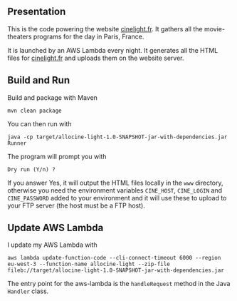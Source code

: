 ## Presentation

This is the code powering the website [cinelight.fr](). It gathers
all the movie-theaters programs for the day in Paris, France.

It is launched  by an AWS Lambda every night. It generates all the HTML files for 
[cinelight.fr]() and uploads them on the website server.

## Build and Run

Build and package with Maven

```
mvn clean package
```

You can then run with

```
java -cp target/allocine-light-1.0-SNAPSHOT-jar-with-dependencies.jar Runner 
```

The program will prompt you with
```
Dry run (Y/n) ?
```

If you answer Yes, it will output the HTML files locally in the `www` directory, 
otherwise you need the environment variables `CINE_HOST`, `CINE_LOGIN` 
and `CINE_PASSWORD` added to your environment and it will use these to upload
to your FTP server (the host must be a FTP host).

## Update AWS Lambda

I update my AWS Lambda with
```
aws lambda update-function-code --cli-connect-timeout 6000 --region eu-west-3 --function-name allocine-light --zip-file fileb://target/allocine-light-1.0-SNAPSHOT-jar-with-dependencies.jar
```

The entry point for the aws-lambda is the `handleRequest` method in the Java `Handler` class.